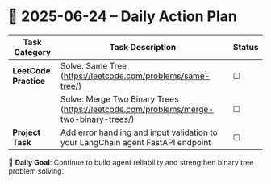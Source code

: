 # 📌 2025-06-24 – Daily Action Plan

| Task Category           | Task Description                                                                                                      | Status |
|------------------------|-------------------------------------------------------------------------------------------------------------------------|--------|
| **LeetCode Practice**   | Solve: Same Tree (https://leetcode.com/problems/same-tree/)                                                            | ☐      |
|                         | Solve: Merge Two Binary Trees (https://leetcode.com/problems/merge-two-binary-trees/)                                 | ☐      |
| **Project Task**        | Add error handling and input validation to your LangChain agent FastAPI endpoint                                       | ☐      |

🎯 **Daily Goal**: Continue to build agent reliability and strengthen binary tree problem solving.
